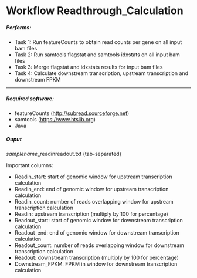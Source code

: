 Workflow Readthrough_Calculation
==================================

##### Performs:
* Task 1: Run featureCounts to obtain read counts per gene on all input bam files
* Task 2: Run samtools flagstat and samtools idxstats on all input bam files
* Task 3: Merge flagstat and idxstats results for input bam files
* Task 4: Calculate downstream transcription, upstream transcription and downstream FPKM

---

##### Required software:
* featureCounts (http://subread.sourceforge.net)
* samtools (https://www.htslib.org)
* Java

##### Ouput
*samplename*_readinreadout.txt (tab-separated)

Important columns:
* Readin_start: start of genomic window for upstream transcription calculation
* Readin_end: end of genomic window for upstream transcription calculation
* Readin_count: number of reads overlapping window for upstream transcription calculation
* Readin: upstream transcription (multiply by 100 for percentage)
* Readout_start: start of genomic window for downstream transcription calculation
* Readout_end: end of genomic window for downstream transcription calculation
* Readout_count: number of reads overlapping window for downstream transcription calculation
* Readout: downstream transcription (multiply by 100 for percentage)
* Downstream_FPKM: FPKM in window for downstream transcription calculation
